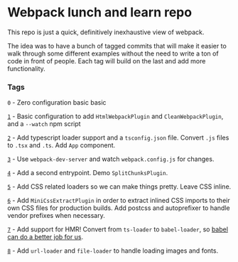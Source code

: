 # Webpack lunch and learn repo

This repo is just a quick, definitively inexhaustive view of webpack.

The idea was to have a bunch of tagged commits that will make it easier to walk through some different examples without the need to write a ton of code in front of people. Each tag will build on the last and add more functionality.

### Tags

`0` - Zero configuration basic basic

[`1`](https://github.com/jamesism/webpack/compare/0...1) - Basic configuration to add `HtmlWebpackPlugin` and `CleanWebpackPlugin`, and a `--watch` npm script

[`2`](https://github.com/jamesism/webpack/compare/1...2) - Add typescript loader support and a `tsconfig.json` file. Convert `.js` files to `.tsx` and `.ts`. Add `App` component.

[`3`](https://github.com/jamesism/webpack/compare/2...3) - Use `webpack-dev-server` and watch `webpack.config.js` for changes.

[`4`](https://github.com/jamesism/webpack/compare/3...4) - Add a second entrypoint. Demo `SplitChunksPlugin`.

[`5`](https://github.com/jamesism/webpack/compare/4...5) - Add CSS related loaders so we can make things pretty. Leave CSS inline.

[`6`](https://github.com/jamesism/webpack/compare/5...6) - Add `MiniCssExtractPlugin` in order to extract inlined CSS imports to their own CSS files for production builds. Add postcss and autoprefixer to handle vendor prefixes when necessary.

[`7`](https://github.com/jamesism/webpack/compare/6...7) - Add support for HMR! Convert from `ts-loader` to `babel-loader`, so [babel can do a better job for us](https://iamturns.com/typescript-babel/).

[`8`](https://github.com/jamesism/webpack/compare/7...8) - Add `url-loader` and `file-loader` to handle loading images and fonts.
